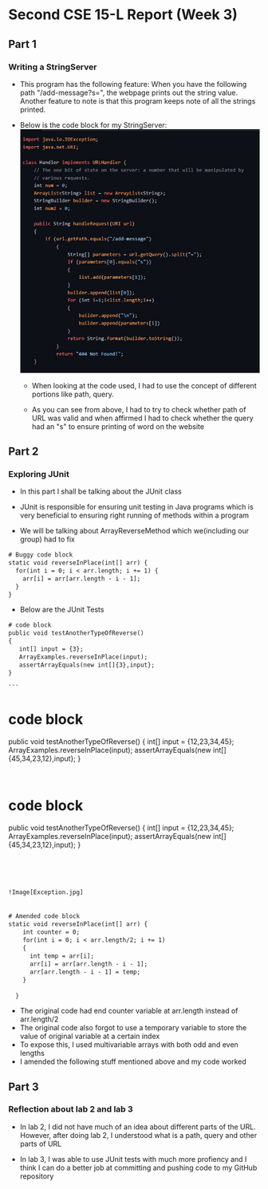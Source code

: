 # Second CSE 15-L Report (Week 3)

## Part 1
### Writing a StringServer

* This program has the following feature:
When you have the following path "/add-message?s=<string>", the webpage prints out the string value.
Another feature to note is that this program keeps note of all the strings printed.
  
* Below is the code block for my StringServer:
  ![Image](Code.jpg)
  
  * When looking at the code used, I had to use the concept of different portions like path, query.
  
  * As you can see from above, I had to try to check whether path of URL was valid and when affirmed I had to check whether the query had an "s" to ensure
    printing of word on the website

## Part 2
### Exploring JUnit
  
 * In this part I shall be talking about the JUnit class
  
 * JUnit is responsible for ensuring unit testing in Java programs which is very beneficial to ensuring right running of methods within a program
  
 * We will be talking about ArrayReverseMethod which we(including our group) had to fix
  
  ```
# Buggy code block
 static void reverseInPlace(int[] arr) {
    for(int i = 0; i < arr.length; i += 1) {
      arr[i] = arr[arr.length - i - 1];
    }
  }
```
 
   * Below are the JUnit Tests
      
 ```
# code block
 public void testAnotherTypeOfReverse()
 {
    int[] input = {3};
    ArrayExamples.reverseInPlace(input);
    assertArrayEquals(new int[]{3},input};                              
 }  
```
    ```
# code block
public void testAnotherTypeOfReverse()
 {
    int[] input = {12,23,34,45};
    ArrayExamples.reverseInPlace(input);
    assertArrayEquals(new int[]{45,34,23,12},input};                                                                                                                    }
``` 
                                  
  ```
# code block
public void testAnotherTypeOfReverse()
 {
    int[] input = {12,23,34,45};
    ArrayExamples.reverseInPlace(input);
    assertArrayEquals(new int[]{45,34,23,12},input};                                                                                                                    }  
```
                                  
          

  
!Image[Exception.jpg]
                                  

# Amended code block
static void reverseInPlace(int[] arr) {
    int counter = 0;       
    for(int i = 0; i < arr.length/2; i += 1) 
    {
      int temp = arr[i];
      arr[i] = arr[arr.length - i - 1];
      arr[arr.length - i - 1] = temp;
    }
    
  }
```                                  
* The original code had end counter variable at arr.length instead of arr.length/2
* The original code also forgot to use a temporary variable to store the value of original variable at a certain index
* To expose this, I used multivariable arrays with both odd and even lengths
* I amended the following stuff mentioned above and my code worked
                                  
 ## Part 3
### Reflection about lab 2 and lab 3                                
                                  
 * In lab 2, I did not have much of an idea about different parts of the URL. However, after doing lab 2, I understood what is a path, query and other parts of URL
  
 * In lab 3, I was able to use JUnit tests with much more profiency and I think I can do a better job at committing and pushing code to my GitHub repository 
                                  
                                  
